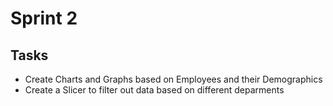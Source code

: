 # Sprint 2

## Tasks
* Create Charts and Graphs based on Employees and their Demographics
* Create a Slicer to filter out data based on different deparments



